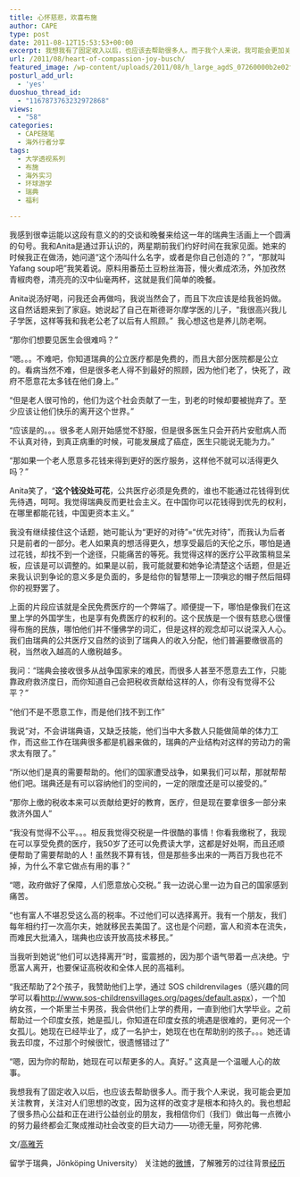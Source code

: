 ```yaml
---
title: 心怀慈悲，欢喜布施
author: CAPE
type: post
date: 2011-08-12T15:53:53+00:00
excerpt: 我想我有了固定收入以后，也应该去帮助很多人。而于我个人来说，我可能会更加关注教育，关注对人们思想的改变，因为这样的改变才是根本和持久的。我也想起了很多热心公益和正在进行公益创业的朋友，我相信你们（我们）做出每一点微小的努力最终都会汇聚成推动社会改变的巨大动力——功德无量，阿弥陀佛.
url: /2011/08/heart-of-compassion-joy-busch/
featured_image: /wp-content/uploads/2011/08/h_large_agdS_07260000b2e02f75.jpg
posturl_add_url:
  - 'yes'
duoshuo_thread_id:
  - "1167873763232972868"
views:
  - "58"
categories:
  - CAPE随笔
  - 海外行者分享
tags:
  - 大学透视系列
  - 布施
  - 海外实习
  - 环球游学
  - 瑞典
  - 福利

---
```

我感到很幸运能以这段有意义的的交谈和晚餐来给这一年的瑞典生活画上一个圆满的句号。我和Anita是通过菲认识的，两星期前我们约好时间在我家见面。她来的时候我正在做汤，她问道“这个汤叫什么名字，或者是你自己创造的？”，“那就叫Yafang soup吧”我笑着说。原料用番茄土豆粉丝海苔，慢火煮成浓汤，外加孜然青椒肉卷，清亮亮的汉中仙毫两杯，这就是我们简单的晚餐。

Anita说汤好喝，问我还会再做吗，我说当然会了，而且下次应该是给我爸妈做。这自然话题来到了家庭。她说起了自己在斯德哥尔摩学医的儿子，“我很高兴我儿子学医，这样等我和我老公老了以后有人照顾。”  我心想这也是养儿防老啊。

“那你们想要见医生会很难吗？”

“嗯。。。不难吧，你知道瑞典的公立医疗都是免费的，而且大部分医院都是公立的。看病当然不难，但是很多老人得不到最好的照顾，因为他们老了，快死了，政府不愿意花太多钱在他们身上。”


  “但是老人很可怜的，他们为这个社会贡献了一生，到老的时候却要被抛弃了。至少应该让他们快乐的离开这个世界。”

“应该是的。。。很多老人刚开始感觉不舒服，但是很多医生只会开药片安慰病人而不认真对待，到真正病重的时候，可能发展成了癌症，医生只能说无能为力。”

 “那如果一个老人愿意多花钱来得到更好的医疗服务，这样他不就可以活得更久吗？”
</p>


Anita笑了，“<strong>这个钱没处可花</strong>，公共医疗必须是免费的，谁也不能通过花钱得到优先待遇，呵呵。我觉得瑞典反而更社会主义。在中国你可以花钱得到优先的权利，在哪里都能花钱，中国更资本主义。”

我没有继续接住这个话题，她可能认为“更好的对待”=“优先对待”，而我认为后者只是前者的一部分。老人如果真的想活得更久，想享受最后的天伦之乐，哪怕是通过花钱，却找不到一个途径，只能痛苦的等死。我觉得这样的医疗公平政策稍显呆板，应该是可以调整的。如果是以前，我可能就要和她争论清楚这个话题，但是近来我认识到争论的意义多是负面的，多是给你的智慧带上一顶嗔忿的帽子然后阻碍你的视野罢了。

上面的片段应该就是全民免费医疗的一个弊端了。顺便提一下，哪怕是像我们在这里上学的外国学生，也是享有免费医疗的权利的。这个民族是一个很有慈悲心很懂得布施的民族，哪怕他们并不懂佛学的词汇，但是这样的观念却可以说深入人心。我们由瑞典的公共医疗又自然的谈到了瑞典人的收入分配，他们普遍要缴很高的税，当然收入越高的人缴税越多。

我问：“瑞典会接收很多从战争国家来的难民，而很多人甚至不愿意去工作，只能靠政府救济度日，而你知道自己会把税收贡献给这样的人，你有没有觉得不公平？”

“他们不是不愿意工作，而是他们找不到工作”

我说“对，不会讲瑞典语，又缺乏技能，他们当中大多数人只能做简单的体力工作，而这些工作在瑞典很多都是机器来做的，瑞典的产业结构对这样的劳动力的需求太有限了。”

“所以他们是真的需要帮助的。他们的国家遭受战争，如果我们可以帮，那就帮帮他们吧。瑞典还是有可以容纳他们的空间的，一定的限度还是可以接受的。”

“那你上缴的税收本来可以贡献给更好的教育，医疗，但是现在要拿很多一部分来救济外国人”

“我没有觉得不公平。。。相反我觉得交税是一件很酷的事情！你看我缴税了，我现在可以享受免费的医疗，我50岁了还可以免费读大学，这都是好处啊，而且还顺便帮助了需要帮助的人！虽然我不算有钱，但是那些多出来的一两百万我也花不掉，为什么不拿它做点有用的事？”

“嗯，政府做好了保障，人们愿意放心交税。” 我一边说心里一边为自己的国家感到痛苦。

“也有富人不堪忍受这么高的税率。不过他们可以选择离开。我有一个朋友，我们每年相约打一次高尔夫，她就移民去美国了。这也是个问题，富人和资本在流失，而难民大批涌入，瑞典也应该开放高技术移民。”

当我听到她说“他们可以选择离开”时，蛮震撼的，因为那个语气带着一点决绝。宁愿富人离开，也要保证高税收和全体人民的高福利。

“我还帮助了2个孩子，我赞助他们上学，通过 SOS childrenvilages（感兴趣的同学可以看<a href="http://www.sos-childrensvillages.org/pages/default.aspx">http://www.sos-childrensvillages.org/pages/default.aspx</a>），一个加纳女孩，一个斯里兰卡男孩，我会供他们上学的费用，一直到他们大学毕业。之前帮助过一个印度女孩，她是孤儿，你知道在印度女孩的境遇是很难的，更何况一个女孤儿。她现在已经毕业了，成了一名护士，她现在也在帮助别的孩子。。。她还请我去印度，不过那个时候很忙，很遗憾错过了”

“嗯，因为你的帮助，她现在可以帮更多的人。真好。” 这真是一个温暖人心的故事。

我想我有了固定收入以后，也应该去帮助很多人。而于我个人来说，我可能会更加关注教育，关注对人们思想的改变，因为这样的改变才是根本和持久的。我也想起了很多热心公益和正在进行公益创业的朋友，我相信你们（我们）做出每一点微小的努力最终都会汇聚成推动社会改变的巨大动力——功德无量，阿弥陀佛.
</p>


文/[高雅芳][1] 

留学于瑞典，Jönköping University） 关注她的[微博][2]，了解雅芳的过往背景[经历][3]


 [1]: http://blog.sina.com.cn/douxiaochi
 [2]: http://weibo.com/douxiaochi/profile
 [3]: http://www.linkedin.com/in/gaoyafang


